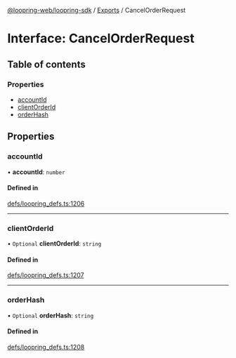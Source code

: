 [@loopring-web/loopring-sdk](../README.md) / [Exports](../modules.md) / CancelOrderRequest

# Interface: CancelOrderRequest

## Table of contents

### Properties

- [accountId](CancelOrderRequest.md#accountid)
- [clientOrderId](CancelOrderRequest.md#clientorderid)
- [orderHash](CancelOrderRequest.md#orderhash)

## Properties

### accountId

• **accountId**: `number`

#### Defined in

[defs/loopring_defs.ts:1206](https://github.com/Loopring/loopring_sdk/blob/532648f/src/defs/loopring_defs.ts#L1206)

___

### clientOrderId

• `Optional` **clientOrderId**: `string`

#### Defined in

[defs/loopring_defs.ts:1207](https://github.com/Loopring/loopring_sdk/blob/532648f/src/defs/loopring_defs.ts#L1207)

___

### orderHash

• `Optional` **orderHash**: `string`

#### Defined in

[defs/loopring_defs.ts:1208](https://github.com/Loopring/loopring_sdk/blob/532648f/src/defs/loopring_defs.ts#L1208)
